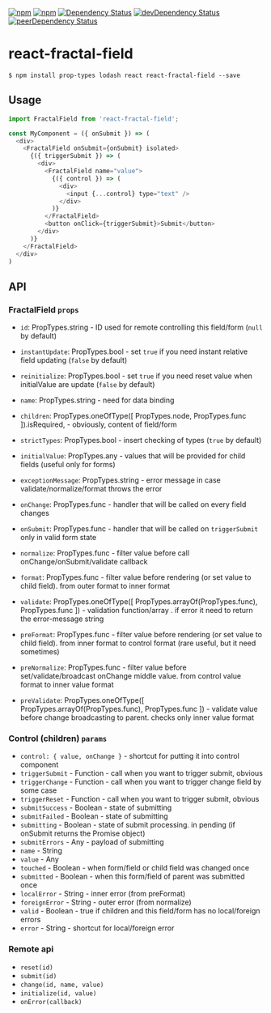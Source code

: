 [![npm](http://img.shields.io/npm/v/react-fractal-field.svg?style=flat-square)](https://www.npmjs.com/package/react-fractal-field)
[![npm](http://img.shields.io/npm/l/react-fractal-field.svg?style=flat-square)](http://opensource.org/licenses/MIT)
[![Dependency Status](https://david-dm.org/aliaksandr-master/react-fractal-field.svg?style=flat-square)](https://david-dm.org/aliaksandr-master/react-fractal-field)
[![devDependency Status](https://david-dm.org/aliaksandr-master/react-fractal-field/dev-status.svg?style=flat-square)](https://david-dm.org/aliaksandr-master/react-fractal-field#info=devDependencies)
[![peerDependency Status](https://david-dm.org/aliaksandr-master/react-fractal-field/peer-status.svg?style=flat-square)](https://david-dm.org/aliaksandr-master/react-fractal-field?type=peer)

# react-fractal-field

```shell
$ npm install prop-types lodash react react-fractal-field --save
```

## Usage

```javascript
import FractalField from 'react-fractal-field';

const MyComponent = ({ onSubmit }) => (
  <div>
    <FractalField onSubmit={onSubmit} isolated>
      {({ triggerSubmit }) => (
        <div>
          <FractalField name="value">
            {({ control }) => (
              <div>
                <input {...control} type="text" />
              </div>
            )}
          </FractalField>
          <button onClick={triggerSubmit}>Submit</button>
        </div>
      )}
    </FractalField>  
  </div>
)
```

## API

### FractalField `props`

- `id`: PropTypes.string - ID used for remote controlling this field/form (`null` by default)
- `instantUpdate`: PropTypes.bool - set `true` if you need instant relative field updating (`false` by default)
- `reinitialize`: PropTypes.bool - set `true` if you need reset value when initialValue are update (`false` by default)
- `name`: PropTypes.string - need for data binding
- `children`: PropTypes.oneOfType([ PropTypes.node, PropTypes.func ]).isRequired, - obviously, content of field/form
- `strictTypes`: PropTypes.bool - insert checking of types (`true` by default)
- `initialValue`: PropTypes.any - values that will be provided for child fields (useful only for forms)
- `exceptionMessage`: PropTypes.string - error message in case validate/normalize/format throws the error


- `onChange`: PropTypes.func - handler that will be called on every field changes
- `onSubmit`: PropTypes.func - handler that will be called on `triggerSubmit` only in valid form state
- `normalize`: PropTypes.func - filter value before call onChange/onSubmit/validate callback 
- `format`: PropTypes.func - filter value before rendering (or set value to child field). from outer format to inner format
- `validate`: PropTypes.oneOfType([ PropTypes.arrayOf(PropTypes.func), PropTypes.func ]) - validation function/array . if error it need to return the error-message string
- `preFormat`: PropTypes.func - filter value before rendering (or set value to child field). from inner format to control format (rare useful, but it need sometimes)
- `preNormalize`: PropTypes.func - filter value before set/validate/broadcast onChange middle value. from control value format to inner value format
- `preValidate`: PropTypes.oneOfType([ PropTypes.arrayOf(PropTypes.func), PropTypes.func ]) - validate value before change broadcasting to parent. checks only inner value format


### Control (children) `params`

- `control: { value, onChange }` - shortcut for putting it into control component
- `triggerSubmit` - Function - call when you want to trigger submit, obvious
- `triggerChange` - Function - call when you want to trigger change field by some case
- `triggerReset` - Function - call when you want to trigger submit, obvious
- `submitSuccess` - Boolean - state of submitting 
- `submitFailed` - Boolean - state of submitting
- `submitting` - Boolean - state of submit processing. in pending (if onSubmit returns the Promise object)
- `submitErrors` - Any - payload of submitting
- `name` - String
- `value` - Any
- `touched` - Boolean - when form/field or child field was changed once
- `submitted` - Boolean - when this form/field of parent was submitted once
- `localError` - String - inner error (from preFormat)
- `foreignError` - String - outer error (from normalize)
- `valid` - Boolean - true if children and this field/form has no local/foreign errors
- `error` - String - shortcut for local/foreign error


### Remote api

- `reset(id)`
- `submit(id)` 
- `change(id, name, value)` 
- `initialize(id, value)` 
- `onError(callback)`
